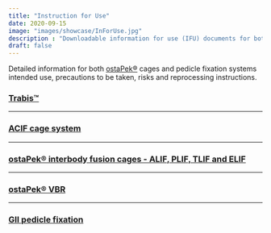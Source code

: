 ```yaml
---
title: "Instruction for Use"
date: 2020-09-15
image: "images/showcase/InForUse.jpg"
description : "Downloadable information for use (IFU) documents for both ostaPek® cages and pedicle fixation systems."
draft: false
---
```


Detailed information for both [ostaPek®](https://spinenuances.com/ostapek_carbon_composite) cages and pedicle fixation systems intended use, precautions to be taken, risks and reprocessing instructions.

<!--more-->

### [Trabis™](https://saps2412.github.io/IFUs/US_Trabis_IFU_2018-04.pdf)

-----

### [ACIF cage system](https://saps2412.github.io/IFUs/US_ACIF_IFU_2017-09.pdf)

-----

### [ostaPek® interbody fusion cages - ALIF, PLIF, TLIF and ELIF](https://saps2412.github.io/IFUs/US_ostaPek_Interbody_Fusion_Cages_IFU_2018-10.pdf)

-----

### [ostaPek® VBR](https://saps2412.github.io/IFUs/US_VBR_System_IFU_2020-05.pdf)

-----

### [GII pedicle fixation](https://saps2412.github.io/IFUs/US_GII_spinal_fixation_system_IFU_2020-05.pdf)


